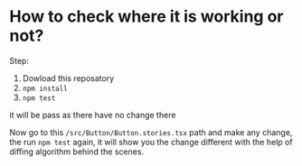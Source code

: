# How to check where it is working or not?

Step:
1. Dowload this reposatory 
2. `npm install`
3. `npm test`

it will be pass as there have no change there 

Now go to this `/src/Button/Button.stories.tsx` path and make any change, the run `npm test` again, it will show you the change different with the help of diffing algorithm behind the scenes.
